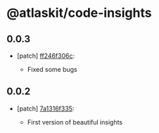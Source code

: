 # @atlaskit/code-insights

## 0.0.3
- [patch] [ff246f306c](https://bitbucket.org/atlassian/atlaskit-mk-2/commits/ff246f306c):

  - Fixed some bugs

## 0.0.2
- [patch] [7a1316f335](https://bitbucket.org/atlassian/atlaskit-mk-2/commits/7a1316f335):

  - First version of beautiful insights


